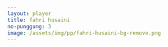 ```yaml
---
layout: player
title: fahri husaini
no-punggung: 3
image: /assets/img/pp/fahri-husaini-bg-remove.png
---
```

